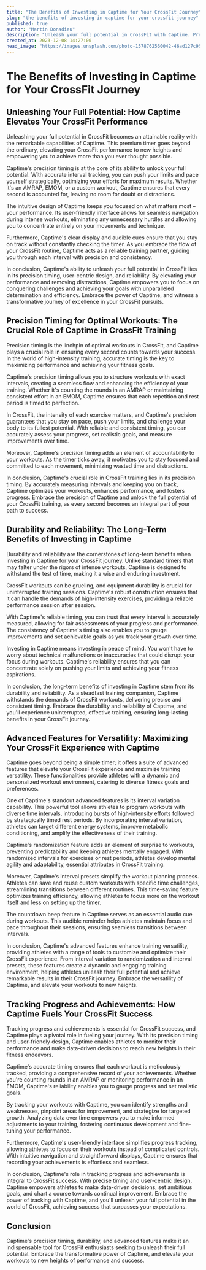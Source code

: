 ```yaml
---
title: "The Benefits of Investing in Captime for Your CrossFit Journey"
slug: "the-benefits-of-investing-in-captime-for-your-crossfit-journey"
published: true
author: "Martin Donadieu"
description: "Unleash your full potential in CrossFit with Captime. Precision timing, advanced features, and durability redefine timer performance, fueling your success in the world of CrossFit."
created_at: 2023-12-08 14:27:00
head_image: "https://images.unsplash.com/photo-1578762560042-46ad127c95ea?ixlib=rb-4.0.3&q=85&fm=jpg&crop=entropy&cs=srgb&w=1200"
---
```


# The Benefits of Investing in Captime for Your CrossFit Journey

## Unleashing Your Full Potential: How Captime Elevates Your CrossFit Performance

Unleashing your full potential in CrossFit becomes an attainable reality with the remarkable capabilities of Captime. This premium timer goes beyond the ordinary, elevating your CrossFit performance to new heights and empowering you to achieve more than you ever thought possible.

Captime's precision timing is at the core of its ability to unlock your full potential. With accurate interval tracking, you can push your limits and pace yourself strategically, optimizing your efforts for maximum results. Whether it's an AMRAP, EMOM, or a custom workout, Captime ensures that every second is accounted for, leaving no room for doubt or distractions.

The intuitive design of Captime keeps you focused on what matters most – your performance. Its user-friendly interface allows for seamless navigation during intense workouts, eliminating any unnecessary hurdles and allowing you to concentrate entirely on your movements and technique.

Furthermore, Captime's clear display and audible cues ensure that you stay on track without constantly checking the timer. As you embrace the flow of your CrossFit routine, Captime acts as a reliable training partner, guiding you through each interval with precision and consistency.

In conclusion, Captime's ability to unleash your full potential in CrossFit lies in its precision timing, user-centric design, and reliability. By elevating your performance and removing distractions, Captime empowers you to focus on conquering challenges and achieving your goals with unparalleled determination and efficiency. Embrace the power of Captime, and witness a transformative journey of excellence in your CrossFit pursuits.

## Precision Timing for Optimal Workouts: The Crucial Role of Captime in CrossFit Training

Precision timing is the linchpin of optimal workouts in CrossFit, and Captime plays a crucial role in ensuring every second counts towards your success. In the world of high-intensity training, accurate timing is the key to maximizing performance and achieving your fitness goals.

Captime's precision timing allows you to structure workouts with exact intervals, creating a seamless flow and enhancing the efficiency of your training. Whether it's counting the rounds in an AMRAP or maintaining consistent effort in an EMOM, Captime ensures that each repetition and rest period is timed to perfection.

In CrossFit, the intensity of each exercise matters, and Captime's precision guarantees that you stay on pace, push your limits, and challenge your body to its fullest potential. With reliable and consistent timing, you can accurately assess your progress, set realistic goals, and measure improvements over time.

Moreover, Captime's precision timing adds an element of accountability to your workouts. As the timer ticks away, it motivates you to stay focused and committed to each movement, minimizing wasted time and distractions.

In conclusion, Captime's crucial role in CrossFit training lies in its precision timing. By accurately measuring intervals and keeping you on track, Captime optimizes your workouts, enhances performance, and fosters progress. Embrace the precision of Captime and unlock the full potential of your CrossFit training, as every second becomes an integral part of your path to success.

## Durability and Reliability: The Long-Term Benefits of Investing in Captime

Durability and reliability are the cornerstones of long-term benefits when investing in Captime for your CrossFit journey. Unlike standard timers that may falter under the rigors of intense workouts, Captime is designed to withstand the test of time, making it a wise and enduring investment.

CrossFit workouts can be grueling, and equipment durability is crucial for uninterrupted training sessions. Captime's robust construction ensures that it can handle the demands of high-intensity exercises, providing a reliable performance session after session.

With Captime's reliable timing, you can trust that every interval is accurately measured, allowing for fair assessments of your progress and performance. The consistency of Captime's timing also enables you to gauge improvements and set achievable goals as you track your growth over time.

Investing in Captime means investing in peace of mind. You won't have to worry about technical malfunctions or inaccuracies that could disrupt your focus during workouts. Captime's reliability ensures that you can concentrate solely on pushing your limits and achieving your fitness aspirations.

In conclusion, the long-term benefits of investing in Captime stem from its durability and reliability. As a steadfast training companion, Captime withstands the demands of CrossFit workouts, delivering precise and consistent timing. Embrace the durability and reliability of Captime, and you'll experience uninterrupted, effective training, ensuring long-lasting benefits in your CrossFit journey.

## Advanced Features for Versatility: Maximizing Your CrossFit Experience with Captime

Captime goes beyond being a simple timer; it offers a suite of advanced features that elevate your CrossFit experience and maximize training versatility. These functionalities provide athletes with a dynamic and personalized workout environment, catering to diverse fitness goals and preferences.

One of Captime's standout advanced features is its interval variation capability. This powerful tool allows athletes to program workouts with diverse time intervals, introducing bursts of high-intensity efforts followed by strategically timed rest periods. By incorporating interval variation, athletes can target different energy systems, improve metabolic conditioning, and amplify the effectiveness of their training.

Captime's randomization feature adds an element of surprise to workouts, preventing predictability and keeping athletes mentally engaged. With randomized intervals for exercises or rest periods, athletes develop mental agility and adaptability, essential attributes in CrossFit training.

Moreover, Captime's interval presets simplify the workout planning process. Athletes can save and reuse custom workouts with specific time challenges, streamlining transitions between different routines. This time-saving feature optimizes training efficiency, allowing athletes to focus more on the workout itself and less on setting up the timer.

The countdown beep feature in Captime serves as an essential audio cue during workouts. This audible reminder helps athletes maintain focus and pace throughout their sessions, ensuring seamless transitions between intervals.

In conclusion, Captime's advanced features enhance training versatility, providing athletes with a range of tools to customize and optimize their CrossFit experience. From interval variation to randomization and interval presets, these features create a dynamic and engaging training environment, helping athletes unleash their full potential and achieve remarkable results in their CrossFit journey. Embrace the versatility of Captime, and elevate your workouts to new heights.

## Tracking Progress and Achievements: How Captime Fuels Your CrossFit Success

Tracking progress and achievements is essential for CrossFit success, and Captime plays a pivotal role in fueling your journey. With its precision timing and user-friendly design, Captime enables athletes to monitor their performance and make data-driven decisions to reach new heights in their fitness endeavors.

Captime's accurate timing ensures that each workout is meticulously tracked, providing a comprehensive record of your achievements. Whether you're counting rounds in an AMRAP or monitoring performance in an EMOM, Captime's reliability enables you to gauge progress and set realistic goals.

By tracking your workouts with Captime, you can identify strengths and weaknesses, pinpoint areas for improvement, and strategize for targeted growth. Analyzing data over time empowers you to make informed adjustments to your training, fostering continuous development and fine-tuning your performance.

Furthermore, Captime's user-friendly interface simplifies progress tracking, allowing athletes to focus on their workouts instead of complicated controls. With intuitive navigation and straightforward displays, Captime ensures that recording your achievements is effortless and seamless.

In conclusion, Captime's role in tracking progress and achievements is integral to CrossFit success. With precise timing and user-centric design, Captime empowers athletes to make data-driven decisions, set ambitious goals, and chart a course towards continual improvement. Embrace the power of tracking with Captime, and you'll unleash your full potential in the world of CrossFit, achieving success that surpasses your expectations.

## Conclusion

Captime's precision timing, durability, and advanced features make it an indispensable tool for CrossFit enthusiasts seeking to unleash their full potential. Embrace the transformative power of Captime, and elevate your workouts to new heights of performance and success.